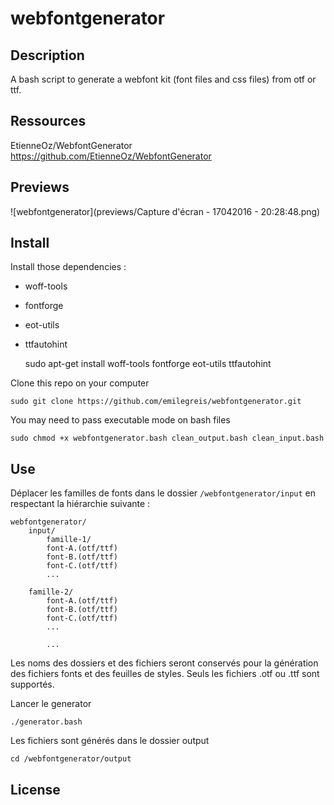 # webfontgenerator 

## Description

A bash script to generate a webfont kit (font files and css files) from otf or ttf.

## Ressources

EtienneOz/WebfontGenerator  
https://github.com/EtienneOz/WebfontGenerator

## Previews

![webfontgenerator](previews/Capture d'écran - 17042016 - 20:28:48.png)

## Install

Install those dependencies :

- woff-tools
- fontforge
- eot-utils
- ttfautohint



    sudo apt-get install woff-tools fontforge eot-utils ttfautohint

Clone this repo on your computer

    sudo git clone https://github.com/emilegreis/webfontgenerator.git

You may need to pass executable mode on bash files

    sudo chmod +x webfontgenerator.bash clean_output.bash clean_input.bash

## Use

Déplacer les familles de fonts dans le dossier `/webfontgenerator/input` en
respectant la hiérarchie suivante :

```
webfontgenerator/
    input/
        famille-1/
	    font-A.(otf/ttf)
	    font-B.(otf/ttf)
	    font-C.(otf/ttf)
	    ...
	    
	famille-2/
	    font-A.(otf/ttf)
	    font-B.(otf/ttf)
	    font-C.(otf/ttf)
	    ...
	    
	    ...
```

Les noms des dossiers et des fichiers seront conservés pour la génération des fichiers
fonts et des feuilles de styles. Seuls les fichiers .otf ou .ttf sont supportés.

Lancer le generator

    ./generator.bash

Les fichiers sont générés dans le dossier output

    cd /webfontgenerator/output

## License


